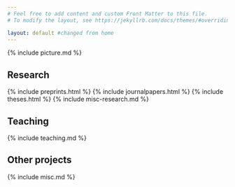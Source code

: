 ```yaml
---
# Feel free to add content and custom Front Matter to this file.
# To modify the layout, see https://jekyllrb.com/docs/themes/#overriding-theme-defaults

layout: default #changed from home
---
```


{% include picture.md %}


## Research

  {% include preprints.html %}
  {% include journalpapers.html %}
  {% include theses.html %}
  {% include misc-research.md %}

## Teaching

  {% include teaching.md %}

## Other projects

  {% include misc.md %}
